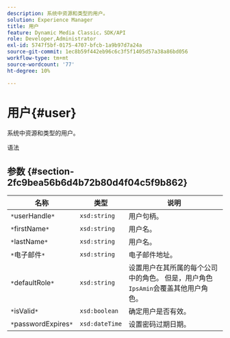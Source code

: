 ```yaml
---
description: 系统中资源和类型的用户。
solution: Experience Manager
title: 用户
feature: Dynamic Media Classic，SDK/API
role: Developer,Administrator
exl-id: 5747f5bf-0175-4707-bfcb-1a9b97d7a24a
source-git-commit: 1ec8b59f442eb96c6c3f5f1405d57a38a86bd056
workflow-type: tm+mt
source-wordcount: '77'
ht-degree: 10%

---
```


# 用户{#user}

系统中资源和类型的用户。

语法

## 参数 {#section-2fc9bea56b6d4b72b80d4f04c5f9b862}

| 名称 | 类型 | 说明 |
|---|---|---|
| `*`userHandle`*` | `xsd:string` | 用户句柄。 |
| `*`firstName`*` | `xsd:string` | 用户名。 |
| `*`lastName`*` | `xsd:string` | 用户名。 |
| `*`电子邮件`*` | `xsd:string` | 电子邮件地址。 |
| `*`defaultRole`*` | `xsd:string` | 设置用户在其所属的每个公司中的角色。 但是，用户角色`IpsAmin`会覆盖其他用户角色。 |
| `*`isValid`*` | `xsd:boolean` | 确定用户是否有效。 |
| `*`passwordExpires`*` | `xsd:dateTime` | 设置密码过期日期。 |
